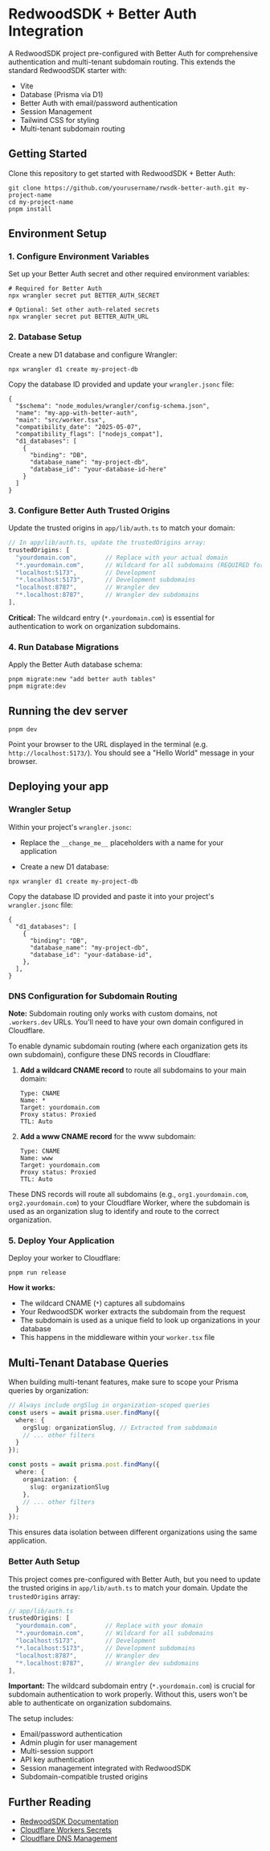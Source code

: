 # RedwoodSDK + Better Auth Integration

A RedwoodSDK project pre-configured with Better Auth for comprehensive authentication and multi-tenant subdomain routing. This extends the standard RedwoodSDK starter with:

- Vite
- Database (Prisma via D1)
- Better Auth with email/password authentication
- Session Management 
- Tailwind CSS for styling
- Multi-tenant subdomain routing

## Getting Started

Clone this repository to get started with RedwoodSDK + Better Auth:

```shell
git clone https://github.com/yourusername/rwsdk-better-auth.git my-project-name
cd my-project-name
pnpm install
```

## Environment Setup

### 1. Configure Environment Variables

Set up your Better Auth secret and other required environment variables:

```shell
# Required for Better Auth
npx wrangler secret put BETTER_AUTH_SECRET

# Optional: Set other auth-related secrets
npx wrangler secret put BETTER_AUTH_URL
```

### 2. Database Setup

Create a new D1 database and configure Wrangler:

```shell
npx wrangler d1 create my-project-db
```

Copy the database ID provided and update your `wrangler.jsonc` file:

```jsonc
{
  "$schema": "node_modules/wrangler/config-schema.json",
  "name": "my-app-with-better-auth",
  "main": "src/worker.tsx",
  "compatibility_date": "2025-05-07",
  "compatibility_flags": ["nodejs_compat"],
  "d1_databases": [
    {
      "binding": "DB",
      "database_name": "my-project-db",
      "database_id": "your-database-id-here"
    }
  ]
}
```

### 3. Configure Better Auth Trusted Origins

Update the trusted origins in `app/lib/auth.ts` to match your domain:

```typescript
// In app/lib/auth.ts, update the trustedOrigins array:
trustedOrigins: [
  "yourdomain.com",        // Replace with your actual domain
  "*.yourdomain.com",      // Wildcard for all subdomains (REQUIRED for subdomain auth)
  "localhost:5173",        // Development
  "*.localhost:5173",      // Development subdomains
  "localhost:8787",        // Wrangler dev
  "*.localhost:8787",      // Wrangler dev subdomains
],
```

**Critical:** The wildcard entry (`*.yourdomain.com`) is essential for authentication to work on organization subdomains.

### 4. Run Database Migrations

Apply the Better Auth database schema:

```shell
pnpm migrate:new "add better auth tables"
pnpm migrate:dev
```

## Running the dev server

```shell
pnpm dev
```

Point your browser to the URL displayed in the terminal (e.g. `http://localhost:5173/`). You should see a "Hello World" message in your browser.

## Deploying your app

### Wrangler Setup

Within your project's `wrangler.jsonc`:

- Replace the `__change_me__` placeholders with a name for your application

- Create a new D1 database:

```shell
npx wrangler d1 create my-project-db
```

Copy the database ID provided and paste it into your project's `wrangler.jsonc` file:

```jsonc
{
  "d1_databases": [
    {
      "binding": "DB",
      "database_name": "my-project-db",
      "database_id": "your-database-id",
    },
  ],
}
```

### DNS Configuration for Subdomain Routing

**Note:** Subdomain routing only works with custom domains, not `.workers.dev` URLs. You'll need to have your own domain configured in Cloudflare.

To enable dynamic subdomain routing (where each organization gets its own subdomain), configure these DNS records in Cloudflare:

1. **Add a wildcard CNAME record** to route all subdomains to your main domain:
   ```
   Type: CNAME
   Name: *
   Target: yourdomain.com
   Proxy status: Proxied
   TTL: Auto
   ```

2. **Add a www CNAME record** for the www subdomain:
   ```
   Type: CNAME
   Name: www
   Target: yourdomain.com
   Proxy status: Proxied
   TTL: Auto
   ```

These DNS records will route all subdomains (e.g., `org1.yourdomain.com`, `org2.yourdomain.com`) to your Cloudflare Worker, where the subdomain is used as an organization slug to identify and route to the correct organization.

### 5. Deploy Your Application

Deploy your worker to Cloudflare:

```shell
pnpm run release
```

**How it works:**
- The wildcard CNAME (`*`) captures all subdomains
- Your RedwoodSDK worker extracts the subdomain from the request
- The subdomain is used as a unique field to look up organizations in your database
- This happens in the middleware within your `worker.tsx` file

## Multi-Tenant Database Queries

When building multi-tenant features, make sure to scope your Prisma queries by organization:

```typescript
// Always include orgSlug in organization-scoped queries
const users = await prisma.user.findMany({
  where: {
    orgSlug: organizationSlug, // Extracted from subdomain
    // ... other filters
  }
});

const posts = await prisma.post.findMany({
  where: {
    organization: {
      slug: organizationSlug
    },
    // ... other filters
  }
});
```

This ensures data isolation between different organizations using the same application.

### Better Auth Setup

This project comes pre-configured with Better Auth, but you need to update the trusted origins in `app/lib/auth.ts` to match your domain. Update the `trustedOrigins` array:

```typescript
// app/lib/auth.ts
trustedOrigins: [
  "yourdomain.com",        // Replace with your domain
  "*.yourdomain.com",      // Wildcard for all subdomains
  "localhost:5173",        // Development
  "*.localhost:5173",      // Development subdomains
  "localhost:8787",        // Wrangler dev
  "*.localhost:8787",      // Wrangler dev subdomains
],
```

**Important:** The wildcard subdomain entry (`*.yourdomain.com`) is crucial for subdomain authentication to work properly. Without this, users won't be able to authenticate on organization subdomains.

The setup includes:

- Email/password authentication
- Admin plugin for user management
- Multi-session support
- API key authentication
- Session management integrated with RedwoodSDK
- Subdomain-compatible trusted origins

## Further Reading

- [RedwoodSDK Documentation](https://docs.rwsdk.com/)
- [Cloudflare Workers Secrets](https://developers.cloudflare.com/workers/runtime-apis/secrets/)
- [Cloudflare DNS Management](https://developers.cloudflare.com/dns/)